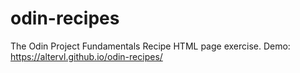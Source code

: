 # odin-recipes

The Odin Project Fundamentals Recipe HTML page exercise.
Demo: https://altervl.github.io/odin-recipes/
